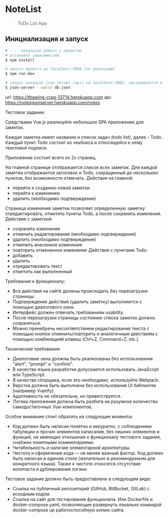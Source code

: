 # NoteList

> ToDo List App

## Инициализация и запуск

``` bash
# ---- локальная работа с проектом
# установка зависимостей
$ npm install

# запуск проекта на localhost:3000 (по умолчанию)
$ npm run dev

# запуск локально json-server (api) на localhost:3001, настраивается в json.server.json
$ json-server --watch db.json
```

url: https://thawing-crag-13714.herokuapp.com
api: https://notesjsonserver.herokuapp.com/notes

Тестовое задание:

Средствами Vue.js реализуйте небольшое SPA приложение для заметок.

Каждая заметка имеет название и список задач (todo list), далее - Todo.
Каждый пункт Todo состоит из чекбокса и относящейся к нему текстовой 
подписи.

Приложение состоит всего из 2х страниц.

На главной странице отображается список всех заметок.
Для каждой заметки отображается заголовок и Todo, сокращенный до 
нескольких пунктов, без возможности отмечать.
Действия на главной:
- перейти к созданию новой заметки
- перейти к изменению
- удалить (необходимо подтверждение)

Страница изменения заметки позволяет определенную заметку 
отредактировать, отметить пункты Todo, а после сохранить изменения.
Действия с заметкой:
- сохранить изменения
- отменить редактирование (необходимо подтверждение)
- удалить (необходимо подтверждение)
- отменить внесенное изменение
- повторить отмененное изменение
Действия с пунктами Todo:
- добавить
- удалить
- отредактировать текст
- отметить как выполненный

Требования к функционалу:
- Все действия на сайте должны происходить без перезагрузки страницы.
- Подтверждение действий (удалить заметку) выполняется с помощью 
диалогового окна.
- Интерфейс должен отвечать требованиям usability.
- После перезагрузки страницы состояние списка заметок должно 
сохраняться.
- Можно пренебречь несоответствием редактирования текста с помощью 
кнопок отменить/повторить и аналогичным действиям с помощью комбинацияй 
клавиш (Ctrl+Z, Command+Z, etc.).

Технические требования:
- Диалоговые окна должны быть реализованы без использования "alert", 
"prompt" и "confirm".
- В качестве языка разработки допускается использовать JavaScript или 
TypeScript.
- В качестве сборщика, если это необходимо, используйте Webpack.
- Верстка должна быть выполнена без использования UI библиотек (например 
Vuetify).
- Адаптивность не обязательна, но приветствуется.
- Логика приложения должна быть разбита на разумное количество 
самодостаточных Vue-компонентов.

Особое внимание стоит обратить на следующие моменты:
- Код должен быть написан понятно и аккуратно, с соблюдением табуляции и 
прочих элементов написания, без лишних элементов и функций, не имеющих 
отношения к функционалу тестового задания, снабжен понятными 
комментариями.
- Читабельность и наличие элементарной архитектуры.
- Чистота и оформление кода — не менее важный фактор. Код должен быть 
написан в едином стиле (желательно в рекомендуемом для конкретного 
языка). Также к чистоте относятся отсутствие копипаста и дублирования 
логики.

Тестовое задание должно быть предоставлено в следующем виде:
- Ссылка на публичный репозиторий (GitHub, BitBucket, GitLab) с исходным 
кодом.
- Ссылка на сайт для тестирования функционала. Или Dockerfile и 
docker-compose.yaml, позволяющие развернуть локально командой 
docker-compose up работоспособную копию сайта.



